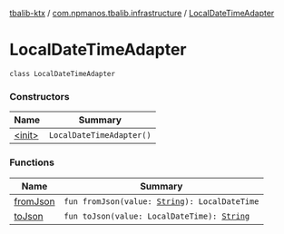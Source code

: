 [tbalib-ktx](../../index.md) / [com.npmanos.tbalib.infrastructure](../index.md) / [LocalDateTimeAdapter](./index.md)

# LocalDateTimeAdapter

`class LocalDateTimeAdapter`

### Constructors

| Name | Summary |
|---|---|
| [&lt;init&gt;](-init-.md) | `LocalDateTimeAdapter()` |

### Functions

| Name | Summary |
|---|---|
| [fromJson](from-json.md) | `fun fromJson(value: `[`String`](https://kotlinlang.org/api/latest/jvm/stdlib/kotlin/-string/index.html)`): LocalDateTime` |
| [toJson](to-json.md) | `fun toJson(value: LocalDateTime): `[`String`](https://kotlinlang.org/api/latest/jvm/stdlib/kotlin/-string/index.html) |
